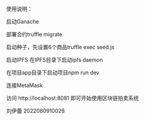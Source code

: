 使用说明：

启动Ganache

部署合约truffle migrate

启动种子，先设置6个商品truffle exec seed.js

启动IPFS 在IPFS目录下启动ipfs daemon

在项目app目录下启动项目npm run dev

连接MetaMask

访问 http://localhost:8081 即可开始使用区块链拍卖系统

刘伊蕾 2022080910026
